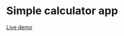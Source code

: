 <h1>Simple calculator app</h1>
<a href="https://eyasuget.github.io/Assessment-3_Eyasu_Getaneh_UGR_4953_15_section2/">Live demo</a>
